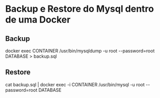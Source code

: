 # Backup e Restore do Mysql dentro de uma Docker 

## Backup
docker exec CONTAINER /usr/bin/mysqldump -u root --password=root DATABASE > backup.sql

## Restore
cat backup.sql | docker exec -i CONTAINER /usr/bin/mysql -u root --password=root DATABASE
